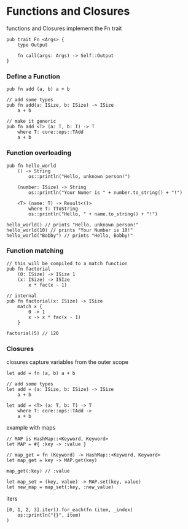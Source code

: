# Functions and Closures

functions and Closures implement the Fn trait

```
pub trait Fn <Args> {
	type Output

	fn call(args: Args) -> Self::Output
}
```

### Define a Function

```
pub fn add (a, b) a + b

// add some types
pub fn add(a: ISize, b: ISize) -> ISize
	a + b

// make it generic
pub fn add <T> (a: T, b: T) -> T
	where T: core::ops::TAdd
	a + b
```

### Function overloading

```
pub fn hello_world
	() -> String
		os::println("Hello, unknown person!")

	(number: ISize) -> String
		os::println("Your Numer is " + number.to_string() + "!")

	<T> (name: T) -> Result<()>
		where T: TToString
		os::println("Hello, " + name.to_string() + "!")

hello_world() // prints "Hello, unknown person!"
hello_world(10) // prints "Your Number is 10!"
hello_world("Bobby") // prints "Hello, Bobby!"
```

### Function matching

```
// this will be compiled to a match function
pub fn factorial
	(0: ISize) -> ISize 1
	(x: ISize) -> ISIze
		x * fac(x - 1)

// internal
pub fn factorial(x: ISize) -> ISize
	match x {
		0 -> 1
		x -> x * fac(x - 1)
	}

factorial(5) // 120
```

### Closures

closures capture variables from the outer scope

```
let add = fn (a, b) a + b

// add some types
let add = (a: ISize, b: ISize) -> ISize
	a + b

let add = <T> (a: T, b: T) -> T
	where T: core::ops::TAdd ->
	a + b
```

example with maps

```
// MAP is HashMap::<Keyword, Keyword>
let MAP = #{ :key -> :value }

// map_get = fn (Keyword) -> HashMap::<Keyword, Keyword>
let map_get = key -> MAP.get(key)

map_get(:key) // :value

let map_set = (key, value) -> MAP.set(key, value)
let new_map = map_set(:key, :new_value)
```

iters

```
[0, 1, 2, 3].iter().for_each(fn (item, _index)
	os::println("{}", item)
)
```
